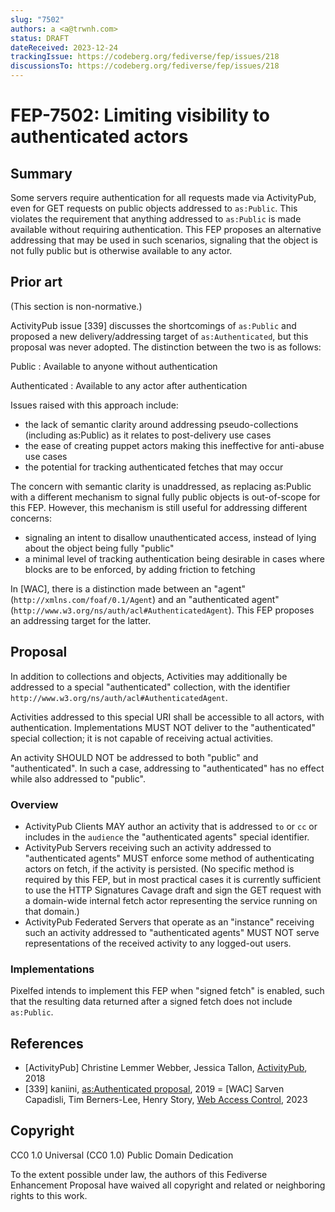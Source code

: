 ```yaml
---
slug: "7502"
authors: a <a@trwnh.com>
status: DRAFT
dateReceived: 2023-12-24
trackingIssue: https://codeberg.org/fediverse/fep/issues/218
discussionsTo: https://codeberg.org/fediverse/fep/issues/218
---
```

# FEP-7502: Limiting visibility to authenticated actors

## Summary

Some servers require authentication for all requests made via ActivityPub, even for GET requests on public objects addressed to `as:Public`. This violates the requirement that anything addressed to `as:Public` is made available without requiring authentication. This FEP proposes an alternative addressing that may be used in such scenarios, signaling that the object is not fully public but is otherwise available to any actor.

## Prior art

(This section is non-normative.)

ActivityPub issue [339] discusses the shortcomings of `as:Public` and proposed a new delivery/addressing target of `as:Authenticated`, but this proposal was never adopted. The distinction between the two is as follows:

Public
: Available to anyone without authentication

Authenticated
: Available to any actor after authentication

Issues raised with this approach include:

- the lack of semantic clarity around addressing pseudo-collections (including as:Public) as it relates to post-delivery use cases
- the ease of creating puppet actors making this ineffective for anti-abuse use cases
- the potential for tracking authenticated fetches that may occur

The concern with semantic clarity is unaddressed, as replacing as:Public with a different mechanism to signal fully public objects is out-of-scope for this FEP. However, this mechanism is still useful for addressing different concerns:

- signaling an intent to disallow unauthenticated access, instead of lying about the object being fully "public"
- a minimal level of tracking authentication being desirable in cases where blocks are to be enforced, by adding friction to fetching

In [WAC], there is a distinction made between an "agent" (`http://xmlns.com/foaf/0.1/Agent`) and an "authenticated agent" (`http://www.w3.org/ns/auth/acl#AuthenticatedAgent`). This FEP proposes an addressing target for the latter.

## Proposal

In addition to collections and objects, Activities may additionally be addressed to a special "authenticated" collection, with the identifier `http://www.w3.org/ns/auth/acl#AuthenticatedAgent`.

Activities addressed to this special URI shall be accessible to  all actors, with authentication. Implementations MUST NOT deliver to the "authenticated" special collection; it is not capable of receiving actual activities.

An activity SHOULD NOT be addressed to both "public" and "authenticated". In such a case, addressing to "authenticated" has no effect while also addressed to "public".

### Overview

- ActivityPub Clients MAY author an activity that is addressed `to` or `cc` or includes in the `audience` the "authenticated agents" special identifier.
- ActivityPub Servers receiving such an activity addressed to "authenticated agents" MUST enforce some method of authenticating actors on fetch, if the activity is persisted. (No specific method is required by this FEP, but in most practical cases it is currently sufficient to use the HTTP Signatures Cavage draft and sign the GET request with a domain-wide internal fetch actor representing the service running on that domain.)
- ActivityPub Federated Servers that operate as an "instance" receiving such an activity addressed to "authenticated agents" MUST NOT serve representations of the received activity to any logged-out users.

### Implementations

Pixelfed intends to implement this FEP when "signed fetch" is enabled, such that the resulting data returned after a signed fetch does not include `as:Public`.

## References

- [ActivityPub] Christine Lemmer Webber, Jessica Tallon, [ActivityPub](https://www.w3.org/TR/activitypub/), 2018
- [339] kaniini, [as:Authenticated proposal](https://github.com/w3c/activitypub/issues/339), 2019
= [WAC] Sarven Capadisli, Tim Berners-Lee, Henry Story, [Web Access Control](https://solid.github.io/web-access-control-spec/), 2023

## Copyright

CC0 1.0 Universal (CC0 1.0) Public Domain Dedication

To the extent possible under law, the authors of this Fediverse Enhancement Proposal have waived all copyright and related or neighboring rights to this work.

